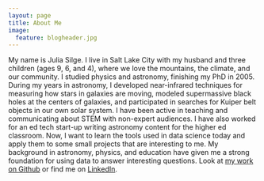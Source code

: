 ```yaml
---
layout: page
title: About Me
image:
  feature: blogheader.jpg
---
```


My name is Julia Silge. I live in Salt Lake City with my husband and three children (ages 9, 6, and 4), where we love the mountains, the climate, and our community. I studied physics and astronomy, finishing my PhD in 2005. During my years in astronomy, I developed near-infrared techniques for measuring how stars in galaxies are moving, modeled supermassive black holes at the centers of galaxies, and participated in searches for Kuiper belt objects in our own solar system. I have been active in teaching and communicating about STEM with non-expert audiences. I have also worked for an ed tech start-up writing astronomy content for the higher ed classroom. Now, I want to learn the tools used in data science today and apply them to some small projects that are interesting to me. My background in astronomy, physics, and education have given me a strong foundation for using data to answer interesting questions. Look at [my work on Github](https://github.com/juliasilge) or find me on [LinkedIn](https://www.linkedin.com/in/juliasilge).
